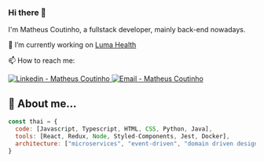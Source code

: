 ### Hi there 👋  

I'm Matheus Coutinho, a fullstack developer, mainly back-end nowadays. 

🔭 I’m currently working on <a href="https://www.lumahealth.io/" target="_blank">Luma Health</a>

📫 How to reach me: 

<a href="https://www.linkedin.com/in/matheus-coutinho-cavalcante-569575173/" target="_blank" >
  <img alt="Linkedin - Matheus Coutinho" src="https://img.shields.io/badge/Linkedin--%23F8952D?style=social&logo=linkedin">
</a>
<a href="mailto:matheuscavalcante88@hotmail.com" target="_blank" >
  <img alt="Email - Matheus Coutinho" src="https://img.shields.io/badge/Email--%23F8952D?style=social&logo=gmail">
</a>

## :rocket: About me...

```javascript
const thai = {
  code: [Javascript, Typescript, HTML, CSS, Python, Java],
  tools: [React, Redux, Node, Styled-Components, Jest, Docker],
  architecture: ["microservices", "event-driven", "domain driven design"],
}
```
